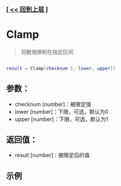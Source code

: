 ### [[ << 回到上层 ]](index.md)

# Clamp

> 将数值限制在指定区间

```lua

result = Clamp(checknum [, lower, upper])

```

## 参数：

+ checknum [number]：被限定值
+ lower [number]：下限，可选，默认为0
+ upper [number]：下限，可选，默认为1

## 返回值：

+ result [number]：被限定后的值

## 示例

```lua

```